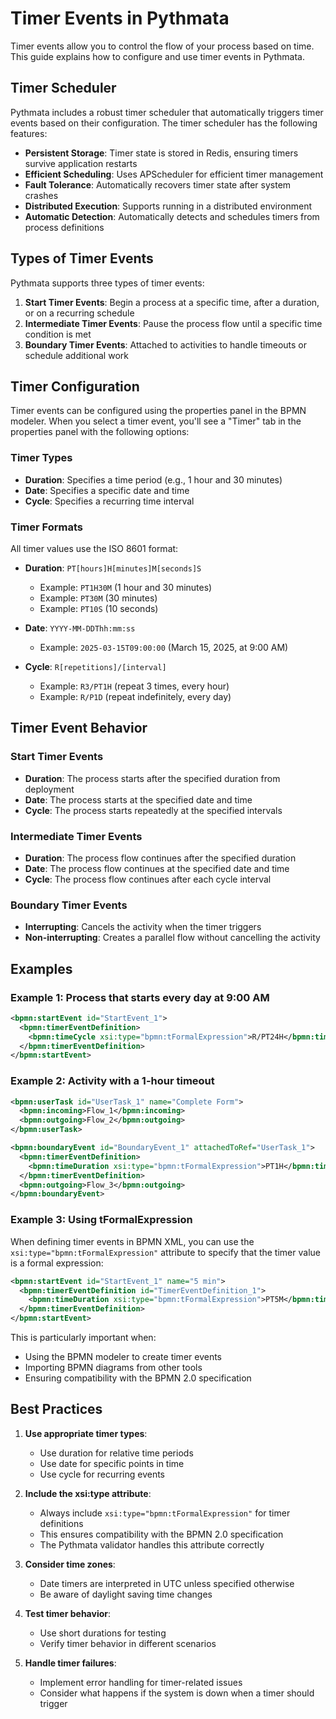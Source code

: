 # Timer Events in Pythmata

Timer events allow you to control the flow of your process based on time. This guide explains how to configure and use timer events in Pythmata.

## Timer Scheduler

Pythmata includes a robust timer scheduler that automatically triggers timer events based on their configuration. The timer scheduler has the following features:

- **Persistent Storage**: Timer state is stored in Redis, ensuring timers survive application restarts
- **Efficient Scheduling**: Uses APScheduler for efficient timer management
- **Fault Tolerance**: Automatically recovers timer state after system crashes
- **Distributed Execution**: Supports running in a distributed environment
- **Automatic Detection**: Automatically detects and schedules timers from process definitions

## Types of Timer Events

Pythmata supports three types of timer events:

1. **Start Timer Events**: Begin a process at a specific time, after a duration, or on a recurring schedule
2. **Intermediate Timer Events**: Pause the process flow until a specific time condition is met
3. **Boundary Timer Events**: Attached to activities to handle timeouts or schedule additional work

## Timer Configuration

Timer events can be configured using the properties panel in the BPMN modeler. When you select a timer event, you'll see a "Timer" tab in the properties panel with the following options:

### Timer Types

- **Duration**: Specifies a time period (e.g., 1 hour and 30 minutes)
- **Date**: Specifies a specific date and time
- **Cycle**: Specifies a recurring time interval

### Timer Formats

All timer values use the ISO 8601 format:

- **Duration**: `PT[hours]H[minutes]M[seconds]S`
  - Example: `PT1H30M` (1 hour and 30 minutes)
  - Example: `PT30M` (30 minutes)
  - Example: `PT10S` (10 seconds)

- **Date**: `YYYY-MM-DDThh:mm:ss`
  - Example: `2025-03-15T09:00:00` (March 15, 2025, at 9:00 AM)

- **Cycle**: `R[repetitions]/[interval]`
  - Example: `R3/PT1H` (repeat 3 times, every hour)
  - Example: `R/P1D` (repeat indefinitely, every day)

## Timer Event Behavior

### Start Timer Events

- **Duration**: The process starts after the specified duration from deployment
- **Date**: The process starts at the specified date and time
- **Cycle**: The process starts repeatedly at the specified intervals

### Intermediate Timer Events

- **Duration**: The process flow continues after the specified duration
- **Date**: The process flow continues at the specified date and time
- **Cycle**: The process flow continues after each cycle interval

### Boundary Timer Events

- **Interrupting**: Cancels the activity when the timer triggers
- **Non-interrupting**: Creates a parallel flow without cancelling the activity

## Examples

### Example 1: Process that starts every day at 9:00 AM

```xml
<bpmn:startEvent id="StartEvent_1">
  <bpmn:timerEventDefinition>
    <bpmn:timeCycle xsi:type="bpmn:tFormalExpression">R/PT24H</bpmn:timeCycle>
  </bpmn:timerEventDefinition>
</bpmn:startEvent>
```

### Example 2: Activity with a 1-hour timeout

```xml
<bpmn:userTask id="UserTask_1" name="Complete Form">
  <bpmn:incoming>Flow_1</bpmn:incoming>
  <bpmn:outgoing>Flow_2</bpmn:outgoing>
</bpmn:userTask>

<bpmn:boundaryEvent id="BoundaryEvent_1" attachedToRef="UserTask_1">
  <bpmn:timerEventDefinition>
    <bpmn:timeDuration xsi:type="bpmn:tFormalExpression">PT1H</bpmn:timeDuration>
  </bpmn:timerEventDefinition>
  <bpmn:outgoing>Flow_3</bpmn:outgoing>
</bpmn:boundaryEvent>
```

### Example 3: Using tFormalExpression

When defining timer events in BPMN XML, you can use the `xsi:type="bpmn:tFormalExpression"` attribute to specify that the timer value is a formal expression:

```xml
<bpmn:startEvent id="StartEvent_1" name="5 min">
  <bpmn:timerEventDefinition id="TimerEventDefinition_1">
    <bpmn:timeDuration xsi:type="bpmn:tFormalExpression">PT5M</bpmn:timeDuration>
  </bpmn:timerEventDefinition>
</bpmn:startEvent>
```

This is particularly important when:
- Using the BPMN modeler to create timer events
- Importing BPMN diagrams from other tools
- Ensuring compatibility with the BPMN 2.0 specification

## Best Practices

1. **Use appropriate timer types**:
   - Use duration for relative time periods
   - Use date for specific points in time
   - Use cycle for recurring events

2. **Include the xsi:type attribute**:
   - Always include `xsi:type="bpmn:tFormalExpression"` for timer definitions
   - This ensures compatibility with the BPMN 2.0 specification
   - The Pythmata validator handles this attribute correctly

2. **Consider time zones**:
   - Date timers are interpreted in UTC unless specified otherwise
   - Be aware of daylight saving time changes

3. **Test timer behavior**:
   - Use short durations for testing
   - Verify timer behavior in different scenarios

4. **Handle timer failures**:
   - Implement error handling for timer-related issues
   - Consider what happens if the system is down when a timer should trigger
